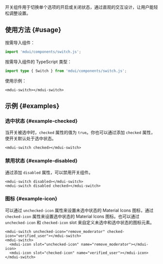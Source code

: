 开关组件用于切换单个选项的开启或关闭状态，通过直观的交互设计，让用户能轻松调整设置。

## 使用方法 {#usage}

按需导入组件：

```js
import 'mdui/components/switch.js';
```

按需导入组件的 TypeScript 类型：

```ts
import type { Switch } from 'mdui/components/switch.js';
```

使用示例：

```html,example,playgroundId=385
<mdui-switch></mdui-switch>
```

## 示例 {#examples}

### 选中状态 {#example-checked}

当开关被选中时，`checked` 属性的值为 `true`。你也可以通过添加 `checked` 属性，使开关默认处于选中状态。

```html,example,expandable,playgroundId=386
<mdui-switch checked></mdui-switch>
```

### 禁用状态 {#example-disabled}

通过添加 `disabled` 属性，可以禁用开关组件。

```html,example,expandable,playgroundId=387
<mdui-switch disabled></mdui-switch>
<mdui-switch disabled checked></mdui-switch>
```

### 图标 {#example-icon}

可以通过 `unchecked-icon` 属性来设置未选中状态的 Material Icons 图标，通过 `checked-icon` 属性来设置选中状态的 Material Icons 图标。也可以通过 `unchecked-icon` 和 `checked-icon` slot 来自定义未选中和选中状态的图标元素。

```html,example,expandable,playgroundId=388
<mdui-switch unchecked-icon="remove_moderator" checked-icon="verified_user"></mdui-switch>
<mdui-switch>
  <mdui-icon slot="unchecked-icon" name="remove_moderator"></mdui-icon>
  <mdui-icon slot="checked-icon" name="verified_user"></mdui-icon>
</mdui-switch>
```
